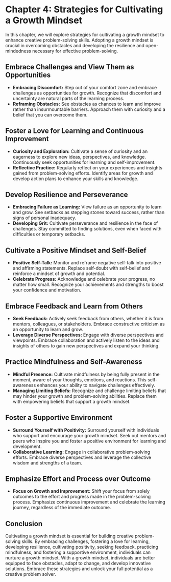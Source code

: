 Chapter 4: Strategies for Cultivating a Growth Mindset
======================================================

In this chapter, we will explore strategies for cultivating a growth mindset to enhance creative problem-solving skills. Adopting a growth mindset is crucial in overcoming obstacles and developing the resilience and open-mindedness necessary for effective problem-solving.

Embrace Challenges and View Them as Opportunities
-------------------------------------------------

* **Embracing Discomfort:** Step out of your comfort zone and embrace challenges as opportunities for growth. Recognize that discomfort and uncertainty are natural parts of the learning process.
* **Reframing Obstacles:** See obstacles as chances to learn and improve rather than insurmountable barriers. Approach them with curiosity and a belief that you can overcome them.

Foster a Love for Learning and Continuous Improvement
-----------------------------------------------------

* **Curiosity and Exploration:** Cultivate a sense of curiosity and an eagerness to explore new ideas, perspectives, and knowledge. Continuously seek opportunities for learning and self-improvement.
* **Reflective Practice:** Regularly reflect on your experiences and insights gained from problem-solving efforts. Identify areas for growth and develop action plans to enhance your skills and knowledge.

Develop Resilience and Perseverance
-----------------------------------

* **Embracing Failure as Learning:** View failure as an opportunity to learn and grow. See setbacks as stepping stones toward success, rather than signs of personal inadequacy.
* **Developing Grit:** Cultivate perseverance and resilience in the face of challenges. Stay committed to finding solutions, even when faced with difficulties or temporary setbacks.

Cultivate a Positive Mindset and Self-Belief
--------------------------------------------

* **Positive Self-Talk:** Monitor and reframe negative self-talk into positive and affirming statements. Replace self-doubt with self-belief and reinforce a mindset of growth and potential.
* **Celebrate Progress:** Acknowledge and celebrate your progress, no matter how small. Recognize your achievements and strengths to boost your confidence and motivation.

Embrace Feedback and Learn from Others
--------------------------------------

* **Seek Feedback:** Actively seek feedback from others, whether it is from mentors, colleagues, or stakeholders. Embrace constructive criticism as an opportunity to learn and grow.
* **Leverage Diverse Perspectives:** Engage with diverse perspectives and viewpoints. Embrace collaboration and actively listen to the ideas and insights of others to gain new perspectives and expand your thinking.

Practice Mindfulness and Self-Awareness
---------------------------------------

* **Mindful Presence:** Cultivate mindfulness by being fully present in the moment, aware of your thoughts, emotions, and reactions. This self-awareness enhances your ability to navigate challenges effectively.
* **Managing Limiting Beliefs:** Recognize and challenge limiting beliefs that may hinder your growth and problem-solving abilities. Replace them with empowering beliefs that support a growth mindset.

Foster a Supportive Environment
-------------------------------

* **Surround Yourself with Positivity:** Surround yourself with individuals who support and encourage your growth mindset. Seek out mentors and peers who inspire you and foster a positive environment for learning and development.
* **Collaborative Learning:** Engage in collaborative problem-solving efforts. Embrace diverse perspectives and leverage the collective wisdom and strengths of a team.

Emphasize Effort and Process over Outcome
-----------------------------------------

* **Focus on Growth and Improvement:** Shift your focus from solely outcomes to the effort and progress made in the problem-solving process. Emphasize continuous improvement and celebrate the learning journey, regardless of the immediate outcome.

Conclusion
----------

Cultivating a growth mindset is essential for building creative problem-solving skills. By embracing challenges, fostering a love for learning, developing resilience, cultivating positivity, seeking feedback, practicing mindfulness, and fostering a supportive environment, individuals can nurture a growth mindset. With a growth mindset, individuals are better equipped to face obstacles, adapt to change, and develop innovative solutions. Embrace these strategies and unlock your full potential as a creative problem solver.
